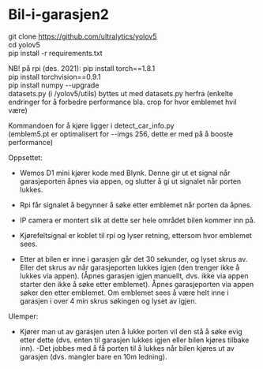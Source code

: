 # Bil-i-garasjen2
git clone https://github.com/ultralytics/yolov5  
cd yolov5  
pip install -r requirements.txt  

NB! på rpi (des. 2021):
pip install torch==1.8.1  
pip install torchvision==0.9.1  
pip install numpy --upgrade  
datasets.py (i /yolov5/utils) byttes ut med datasets.py herfra (enkelte endringer for å forbedre performance bla. crop for hvor emblemet hvil være)

Kommandoen for å kjøre ligger i detect_car_info.py  
(emblem5.pt er optimalisert for --imgs 256, dette er med på å booste performance)


Oppsettet:  
- Wemos D1 mini kjører kode med Blynk. Denne gir ut et signal når garasjeporten åpnes via appen, og slutter å gi ut signalet når porten lukkes.

- Rpi får signalet å begynner å søke etter emblemet når porten da åpnes.

- IP camera er montert slik at dette ser hele området bilen kommer inn på.

- Kjørefeltsignal er koblet til rpi og lyser retning, ettersom hvor emblemet sees.

- Etter at bilen er inne i garasjen går det 30 sekunder, og lyset skrus av. Eller det skrus av når garasjeporten lukkes igjen (den trenger ikke å lukkes via appen). (Åpnes garasjen igjen manuellt, dvs. ikke via appen starter den ikke å søke etter emblemet). Åpnes garasjeporten via appen søker den etter emblemet. Om emblemet sees å være helt inne i garasjen i over 4 min skrus søkingen og lyset av igjen.

Ulemper:  
- Kjører man ut av garasjen uten å lukke porten vil den stå å søke evig etter dette (dvs. enten til garasjen lukkes igjen eller bilen kjøres tilbake inn). -Det jobbes med å få porten til å lukkes når bilen kjøres ut av garasjen (dvs. mangler bare en 10m ledning).
